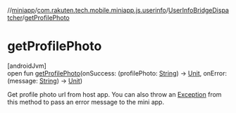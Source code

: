 //[miniapp](../../../index.md)/[com.rakuten.tech.mobile.miniapp.js.userinfo](../index.md)/[UserInfoBridgeDispatcher](index.md)/[getProfilePhoto](get-profile-photo.md)

# getProfilePhoto

[androidJvm]\
open fun [getProfilePhoto](get-profile-photo.md)(onSuccess: (profilePhoto: [String](https://kotlinlang.org/api/latest/jvm/stdlib/kotlin/-string/index.html)) -&gt; [Unit](https://kotlinlang.org/api/latest/jvm/stdlib/kotlin/-unit/index.html), onError: (message: [String](https://kotlinlang.org/api/latest/jvm/stdlib/kotlin/-string/index.html)) -&gt; [Unit](https://kotlinlang.org/api/latest/jvm/stdlib/kotlin/-unit/index.html))

Get profile photo url from host app. You can also throw an [Exception](https://kotlinlang.org/api/latest/jvm/stdlib/kotlin/-exception/index.html) from this method to pass an error message to the mini app.
